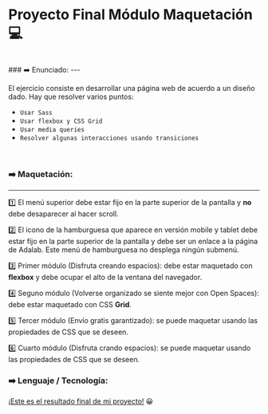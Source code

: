 # **Proyecto Final Módulo Maquetación** 💻

<br>
### ➡️ Enunciado:
---

El ejercicio consiste en desarrollar una página web de acuerdo a un diseño dado.
Hay que resolver varios puntos:

- `Usar Sass`
- `Usar flexbox y CSS Grid`
- `Usar media queries`
- `Resolver algunas interacciones usando transiciones`

<br>

### ➡️ Maquetación:

---

1️⃣ El menú superior debe estar fijo en la parte superior de la pantalla y **no**
debe desaparecer al hacer scroll.

2️⃣ El icono de la hamburguesa que aparece en versión mobile y tablet debe estar
fijo en la parte superior de la pantalla y debe ser un enlace a la página de
Adalab. Este menú de hamburguesa no desplega ningún submenú.

3️⃣ Primer módulo (Disfruta creando espacios): debe estar maquetado con
**flexbox** y debe ocupar el alto de la ventana del navegador.

4️⃣ Seguno módulo (Volverse organizado se siente mejor con Open Spaces): debe
estar maquetado con CSS **Grid**.

5️⃣ Tercer módulo (Envío gratis garantizado): se puede maquetar usando las
propiedades de CSS que se deseen.

6️⃣ Cuarto módulo (Disfruta crando espacios): se puede maquetar usando las
propiedades de CSS que se deseen. <br>

### ➡️ Lenguaje / Tecnología:

[¡Este es el resultado final de mi proyecto!](http://beta.adalab.es/modulo-1-evaluacion-final-veroisla/)
😀 <br> <br>
